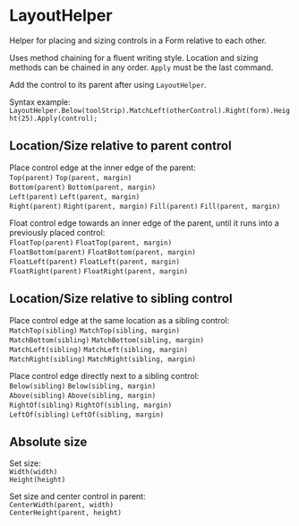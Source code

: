 # LayoutHelper

Helper for placing and sizing controls in a Form relative to each other.

Uses method chaining for a fluent writing style. Location and sizing methods can be chained in any order. `Apply` must be the last command.

Add the control to its parent after using `LayoutHelper`.

Syntax example:  
`LayoutHelper.Below(toolStrip).MatchLeft(otherControl).Right(form).Height(25).Apply(control);`

## Location/Size relative to parent control

Place control edge at the inner edge of the parent:  
`Top(parent)` `Top(parent, margin)`  
`Bottom(parent)` `Bottom(parent, margin)`  
`Left(parent)` `Left(parent, margin)`  
`Right(parent)` `Right(parent, margin)`
`Fill(parent)` `Fill(parent, margin)`

Float control edge towards an inner edge of the parent, until it runs into a previously placed control:  
`FloatTop(parent)` `FloatTop(parent, margin)`  
`FloatBottom(parent)` `FloatBottom(parent, margin)`  
`FloatLeft(parent)` `FloatLeft(parent, margin)`  
`FloatRight(parent)` `FloatRight(parent, margin)`  

## Location/Size relative to sibling control

Place control edge at the same location as a sibling control:  
`MatchTop(sibling)` `MatchTop(sibling, margin)`  
`MatchBottom(sibling)` `MatchBottom(sibling, margin)`  
`MatchLeft(sibling)` `MatchLeft(sibling, margin)`  
`MatchRight(sibling)` `MatchRight(sibling, margin)`

Place control edge directly next to a sibling control:  
`Below(sibling)` `Below(sibling, margin)`  
`Above(sibling)` `Above(sibling, margin)`  
`RightOf(sibling)` `RightOf(sibling, margin)`  
`LeftOf(sibling)` `LeftOf(sibling, margin)`  

## Absolute size

Set size:  
`Width(width)`  
`Height(height)`  

Set size and center control in parent:  
`CenterWidth(parent, width)`  
`CenterHeight(parent, height)`  